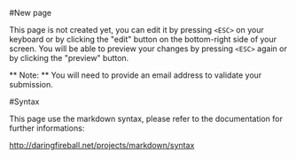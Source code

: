 #New page

This page is not created yet, you can edit it by pressing ```<ESC>``` on your keyboard or by clicking the "edit" button on the bottom-right side of your screen. You will be able to preview your changes by pressing ```<ESC>``` again or by clicking the "preview" button.

** Note: ** You will need to provide an email address to validate your submission.

#Syntax

This page use the markdown syntax, please refer to the documentation for further informations:

http://daringfireball.net/projects/markdown/syntax
